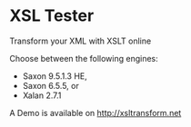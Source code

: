XSL Tester
====================

Transform your XML with XSLT online

Choose between the following engines:
- Saxon 9.5.1.3 HE,
- Saxon 6.5.5, or
- Xalan 2.7.1

A Demo is available on http://xsltransform.net
